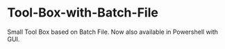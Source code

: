 # Tool-Box-with-Batch-File
Small Tool Box based on Batch File.
Now also available in Powershell with GUI.
